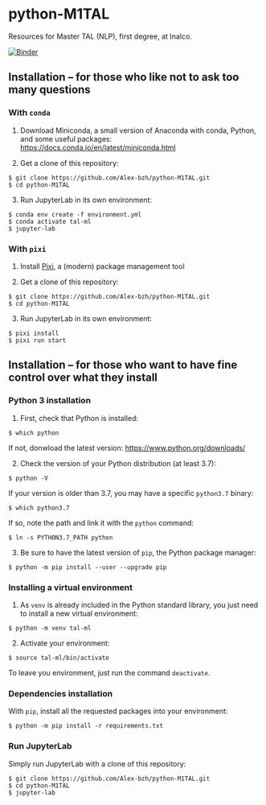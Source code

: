 # python-M1TAL

Resources for Master TAL (NLP), first degree, at Inalco.

[![Binder](https://mybinder.org/badge_logo.svg)](https://mybinder.org/v2/gh/Alex-bzh/python-M1TAL/main)

## Installation – for those who like not to ask too many questions

### With `conda`

1. Download Miniconda, a small version of Anaconda with conda, Python, and some useful packages:  
https://docs.conda.io/en/latest/miniconda.html

2. Get a clone of this repository:

```
$ git clone https://github.com/Alex-bzh/python-M1TAL.git
$ cd python-M1TAL
```

3. Run JupyterLab in its own environment:

```
$ conda env create -f environment.yml
$ conda activate tal-ml
$ jupyter-lab
```

### With `pixi`

1. Install [Pixi](https://pixi.sh/), a (modern) package management tool

2. Get a clone of this repository:

```
$ git clone https://github.com/Alex-bzh/python-M1TAL.git
$ cd python-M1TAL
```

3. Run JupyterLab in its own environment:

```
$ pixi install
$ pixi run start
```

## Installation – for those who want to have fine control over what they install

### Python 3 installation

1. First, check that Python is installed:

```
$ which python
```

If not, donwload the latest version:
https://www.python.org/downloads/

2. Check the version of your Python distribution (at least 3.7):

```
$ python -V
```

If your version is older than 3.7, you may have a specific `python3.7` binary:

```
$ which python3.7
```

If so, note the path and link it with the `python` command:

```
$ ln -s PYTHON3.7_PATH python
```

3. Be sure to have the latest version of `pip`, the Python package manager:

```
$ python -m pip install --user --upgrade pip
```

### Installing a virtual environment

1. As `venv` is already included in the Python standard library, you just need to install a new virtual environment:

```
$ python -m venv tal-ml
```

2. Activate your environment:

```
$ source tal-ml/bin/activate
```

To leave you environment, just run the command `deactivate`.

### Dependencies installation

With `pip`, install all the requested packages into your environment:

```
$ python -m pip install -r requirements.txt
```

### Run JupyterLab

Simply run JupyterLab with a clone of this repository:

```
$ git clone https://github.com/Alex-bzh/python-M1TAL.git
$ cd python-M1TAL
$ jupyter-lab
```
